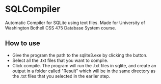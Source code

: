 # SQLCompiler
Automatic Compiler for SQLite using text files. Made for University of Washington Bothell CSS 475 Database System course.

## How to use
- Give the program the path to the sqlite3.exe by clicking the button.
- Select all the .txt files that you want to compile.
- Click compile. The program will run the .txt files in sqlite, and create an output in a folder called "Result" which will be in the same directory as the .txt files that you selected in the earlier step.
